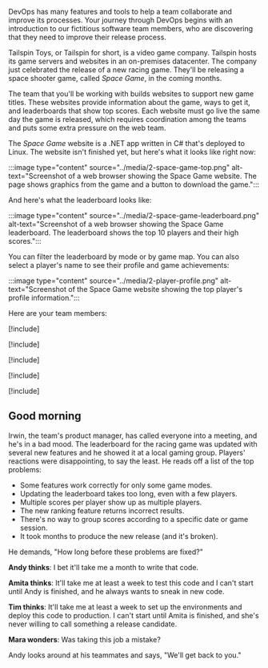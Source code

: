 DevOps has many features and tools to help a team collaborate and improve its processes. Your journey through DevOps begins with an introduction to our fictitious software team members, who are discovering that they need to improve their release process.

Tailspin Toys, or Tailspin for short, is a video game company. Tailspin hosts its game servers and websites in an on-premises datacenter. The company just celebrated the release of a new racing game. They'll be releasing a space shooter game, called _Space Game_, in the coming months.

The team that you'll be working with builds websites to support new game titles. These websites provide information about the game, ways to get it, and leaderboards that show top scores. Each website must go live the same day the game is released, which requires coordination among the teams and puts some extra pressure on the web team.

The _Space Game_ website is a .NET app written in C# that's deployed to Linux. The website isn't finished yet, but here's what it looks like right now:

<!-- TODO: Host this under our team account. -->
<!-- TODO: Throw a fake DNS name in front of this to hide the fact we're hosting it on Azure - the fictitious team isn't there yet. -->

:::image type="content" source="../media/2-space-game-top.png" alt-text="Screenshot of a web browser showing the Space Game website. The page shows graphics from the game and a button to download the game.":::

And here's what the leaderboard looks like:

:::image type="content" source="../media/2-space-game-leaderboard.png" alt-text="Screenshot of a web browser showing the Space Game leaderboard. The leaderboard shows the top 10 players and their high scores.":::

You can filter the leaderboard by mode or by game map. You can also select a player's name to see their profile and game achievements:

:::image type="content" source="../media/2-player-profile.png" alt-text="Screenshot of the Space Game website showing the top player's profile information.":::

Here are your team members:

<!-- TODO: We need final graphics for the team members. -->

[!include[](../../shared/includes/meet-andy-row.md)]

[!include[](../../shared/includes/meet-amita-row.md)]

[!include[](../../shared/includes/meet-tim-row.md)]

[!include[](../../shared/includes/meet-irwin-row.md)]

[!include[](../../shared/includes/meet-mara-row.md)]

## Good morning

Irwin, the team's product manager, has called everyone into a meeting, and he's in a bad mood. The leaderboard for the racing game was updated with several new features and he showed it at a local gaming group. Players' reactions were disappointing, to say the least. He reads off a list of the top problems:

* Some features work correctly for only some game modes.
* Updating the leaderboard takes too long, even with a few players.
* Multiple scores per player show up as multiple players.
* The new ranking feature returns incorrect results.
* There's no way to group scores according to a specific date or game session.
* It took months to produce the new release (and it's broken).

He demands, "How long before these problems are fixed?"

**Andy thinks**: I bet it'll take me a month to write that code.

**Amita thinks**: It'll take me at least a week to test this code and I can't start until Andy is finished, and he always wants to sneak in new code.

**Tim thinks**: It'll take me at least a week to set up the environments and deploy this code to production. I can't start until Amita is finished, and she's never willing to call something a release candidate.

**Mara wonders**: Was taking this job a mistake?

Andy looks around at his teammates and says, "We'll get back to you."
